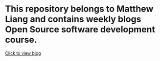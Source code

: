 # This repository belongs to Matthew Liang and contains weekly blogs Open Source software development course.
[Click to view blog](https://hunter-college-ossd-spr-2020.github.io/matter13311-weekly/)
